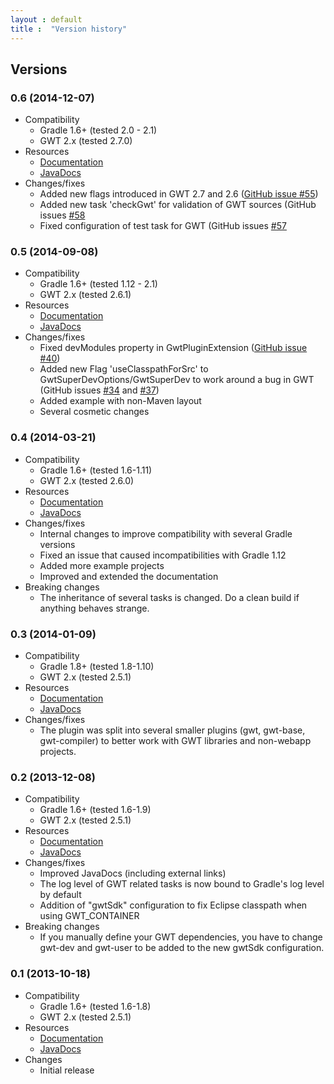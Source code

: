 ```yaml
---
layout : default
title :  "Version history"
---
```


## Versions

### 0.6 (2014-12-07)

* Compatibility
    * Gradle 1.6+ (tested 2.0 - 2.1)
    * GWT 2.x (tested 2.7.0)
* Resources
    * [Documentation](doc/0.6/)
    * [JavaDocs](doc/0.6/javadoc/)
* Changes/fixes
    * Added new flags introduced in GWT 2.7 and 2.6 ([GitHub issue #55](https://github.com/steffenschaefer/gwt-gradle-plugin/issues/55))
    * Added new task 'checkGwt' for validation of GWT sources (GitHub issues [#58](https://github.com/steffenschaefer/gwt-gradle-plugin/issues/58)
    * Fixed configuration of test task for GWT (GitHub issues [#57](https://github.com/steffenschaefer/gwt-gradle-plugin/issues/57)

### 0.5 (2014-09-08)

* Compatibility
    * Gradle 1.6+ (tested 1.12 - 2.1)
    * GWT 2.x (tested 2.6.1)
* Resources
    * [Documentation](doc/0.5/)
    * [JavaDocs](doc/0.5/javadoc/)
* Changes/fixes
    * Fixed devModules property in GwtPluginExtension ([GitHub issue #40](https://github.com/steffenschaefer/gwt-gradle-plugin/issues/40))
    * Added new Flag 'useClasspathForSrc' to GwtSuperDevOptions/GwtSuperDev to work around a bug in GWT (GitHub issues [#34](https://github.com/steffenschaefer/gwt-gradle-plugin/issues/34) and [#37](https://github.com/steffenschaefer/gwt-gradle-plugin/issues/37))
    * Added example with non-Maven layout
    * Several cosmetic changes

### 0.4 (2014-03-21)

* Compatibility
    * Gradle 1.6+ (tested 1.6-1.11)
    * GWT 2.x (tested 2.6.0)
* Resources
    * [Documentation](doc/0.4/)
    * [JavaDocs](doc/0.4/javadoc/)
* Changes/fixes
    * Internal changes to improve compatibility with several Gradle versions
    * Fixed an issue that caused incompatibilities with Gradle 1.12
    * Added more example projects
    * Improved and extended the documentation
* Breaking changes
    * The inheritance of several tasks is changed. Do a clean build if anything behaves strange.

### 0.3 (2014-01-09)

* Compatibility
    * Gradle 1.8+ (tested 1.8-1.10)
    * GWT 2.x (tested 2.5.1)
* Resources
    * [Documentation](doc/0.3/)
    * [JavaDocs](doc/0.3/javadoc/)
* Changes/fixes
    * The plugin was split into several smaller plugins (gwt, gwt-base, gwt-compiler) to better work with GWT libraries and non-webapp projects.

### 0.2 (2013-12-08)

* Compatibility
    * Gradle 1.6+ (tested 1.6-1.9)
    * GWT 2.x (tested 2.5.1)
* Resources
    * [Documentation](doc/0.2/)
    * [JavaDocs](doc/0.2/javadoc/)
* Changes/fixes
    * Improved JavaDocs (including external links)
    * The log level of GWT related tasks is now bound to Gradle's log level by default
    * Addition of "gwtSdk" configuration to fix Eclipse classpath when using GWT_CONTAINER
* Breaking changes
    * If you manually define your GWT dependencies, you have to change gwt-dev and gwt-user to be added to the new gwtSdk configuration.

### 0.1 (2013-10-18)

* Compatibility
    * Gradle 1.6+ (tested 1.6-1.8)
    * GWT 2.x (tested 2.5.1)
* Resources
    * [Documentation](doc/0.1/)
    * [JavaDocs](doc/0.1/javadoc/)
* Changes
    * Initial release
